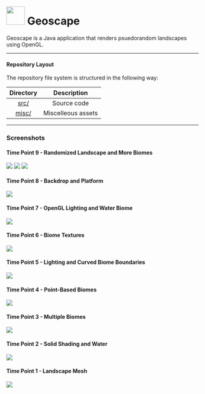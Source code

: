 <h1 align="left">
  <img src="assets/icon.png" height="48" /> Geoscape
</h1>

Geoscape is a Java application that renders psuedorandom landscapes using OpenGL.

---

#### Repository Layout
<p> The repository file system is structured in the following way:</p>

| **Directory**                                 |  **Description**       |
| :--------:                                    | :--------:             |
| [src/](src)                                   |  Source code           |
| [misc/](misc)                                 |  Miscelleous assets    |
---
### Screenshots
#### Time Point 9 - Randomized Landscape and More Biomes
![](misc/Timeline_9.1.png)
![](misc/Timeline_9.2.png)
![](misc/Timeline_9.3.png)
#### Time Point 8 - Backdrop and Platform 
![](misc/Timeline_8.png)
#### Time Point 7 - OpenGL Lighting and Water Biome
![](misc/Timeline_7.png)
#### Time Point 6 - Biome Textures
![](misc/Timeline_6.png)
#### Time Point 5 - Lighting and Curved Biome Boundaries
![](misc/Timeline_5.png)
#### Time Point 4 - Point-Based Biomes
![](misc/Timeline_4.png)
#### Time Point 3 - Multiple Biomes
![](misc/Timeline_3.png)
#### Time Point 2 - Solid Shading and Water
![](misc/Timeline_2.png)
#### Time Point 1 - Landscape Mesh
![](misc/Timeline_1.png)
